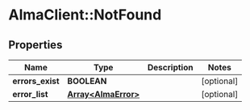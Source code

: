 # AlmaClient::NotFound

## Properties
Name | Type | Description | Notes
------------ | ------------- | ------------- | -------------
**errors_exist** | **BOOLEAN** |  | [optional] 
**error_list** | [**Array&lt;AlmaError&gt;**](AlmaError.md) |  | [optional] 


